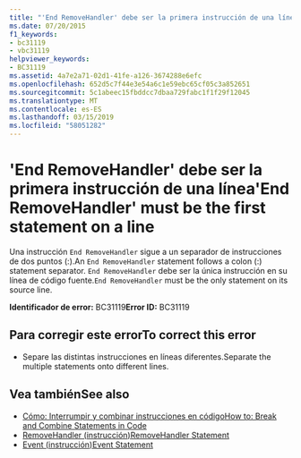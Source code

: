 ```yaml
---
title: "'End RemoveHandler' debe ser la primera instrucción de una línea"
ms.date: 07/20/2015
f1_keywords:
- bc31119
- vbc31119
helpviewer_keywords:
- BC31119
ms.assetid: 4a7e2a71-02d1-41fe-a126-3674288e6efc
ms.openlocfilehash: 652d5c7f44e3e54a6c1e59ebc65cf05c3a852651
ms.sourcegitcommit: 5c1abeec15fbddcc7dbaa729fabc1f1f29f12045
ms.translationtype: MT
ms.contentlocale: es-ES
ms.lasthandoff: 03/15/2019
ms.locfileid: "58051282"
---
```

# <a name="end-removehandler-must-be-the-first-statement-on-a-line"></a><span data-ttu-id="c1854-102">'End RemoveHandler' debe ser la primera instrucción de una línea</span><span class="sxs-lookup"><span data-stu-id="c1854-102">'End RemoveHandler' must be the first statement on a line</span></span>
<span data-ttu-id="c1854-103">Una instrucción `End RemoveHandler` sigue a un separador de instrucciones de dos puntos (:).</span><span class="sxs-lookup"><span data-stu-id="c1854-103">An `End RemoveHandler` statement follows a colon (:) statement separator.</span></span> <span data-ttu-id="c1854-104">`End RemoveHandler` debe ser la única instrucción en su línea de código fuente.</span><span class="sxs-lookup"><span data-stu-id="c1854-104">`End RemoveHandler` must be the only statement on its source line.</span></span>  
  
 <span data-ttu-id="c1854-105">**Identificador de error:** BC31119</span><span class="sxs-lookup"><span data-stu-id="c1854-105">**Error ID:** BC31119</span></span>  
  
## <a name="to-correct-this-error"></a><span data-ttu-id="c1854-106">Para corregir este error</span><span class="sxs-lookup"><span data-stu-id="c1854-106">To correct this error</span></span>  
  
-   <span data-ttu-id="c1854-107">Separe las distintas instrucciones en líneas diferentes.</span><span class="sxs-lookup"><span data-stu-id="c1854-107">Separate the multiple statements onto different lines.</span></span>  
  
## <a name="see-also"></a><span data-ttu-id="c1854-108">Vea también</span><span class="sxs-lookup"><span data-stu-id="c1854-108">See also</span></span>

- [<span data-ttu-id="c1854-109">Cómo: Interrumpir y combinar instrucciones en código</span><span class="sxs-lookup"><span data-stu-id="c1854-109">How to: Break and Combine Statements in Code</span></span>](../../visual-basic/programming-guide/program-structure/how-to-break-and-combine-statements-in-code.md)
- [<span data-ttu-id="c1854-110">RemoveHandler (instrucción)</span><span class="sxs-lookup"><span data-stu-id="c1854-110">RemoveHandler Statement</span></span>](../../visual-basic/language-reference/statements/removehandler-statement.md)
- [<span data-ttu-id="c1854-111">Event (instrucción)</span><span class="sxs-lookup"><span data-stu-id="c1854-111">Event Statement</span></span>](../../visual-basic/language-reference/statements/event-statement.md)
